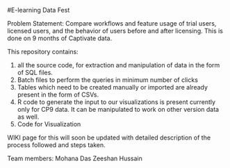#E-learning Data Fest

Problem Statement: Compare workflows and feature usage of trial users, licensed users, and the behavior of users before and after licensing. This is done on 9 months of Captivate data.

This repository contains:
1) all the source code, for extraction and manipulation of data in the form of SQL files.
2) Batch files to perform the queries in minimum number of clicks
3) Tables which need to be created manually or imported are already present in the form of CSVs.
4) R code to generate the input to our visualizations is present currently only for CP9 data. It can be manipulated to work on other version data as well.
5) Code for Visualization

WIKI page for this will soon be updated with detailed description of the process followed and steps taken.

Team members: 
Mohana Das
Zeeshan Hussain
